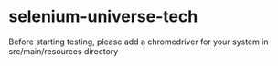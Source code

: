 # selenium-universe-tech

Before starting testing, please add a chromedriver for your system in src/main/resources directory
